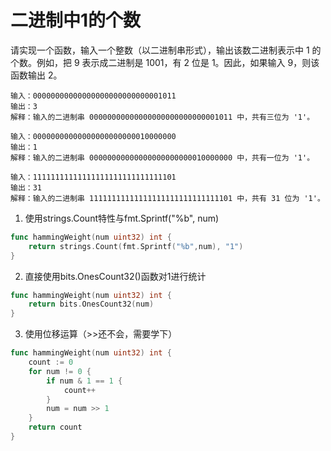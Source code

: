 # 二进制中1的个数

请实现一个函数，输入一个整数（以二进制串形式），输出该数二进制表示中 1 的个数。例如，把 9 表示成二进制是 1001，有 2 位是 1。因此，如果输入 9，则该函数输出 2。

```
输入：00000000000000000000000000001011
输出：3
解释：输入的二进制串 00000000000000000000000000001011 中，共有三位为 '1'。
```

```
输入：00000000000000000000000010000000
输出：1
解释：输入的二进制串 00000000000000000000000010000000 中，共有一位为 '1'。
```

```
输入：11111111111111111111111111111101
输出：31
解释：输入的二进制串 11111111111111111111111111111101 中，共有 31 位为 '1'。
```

1. 使用strings.Count特性与fmt.Sprintf("%b", num)

```go
func hammingWeight(num uint32) int {
	return strings.Count(fmt.Sprintf("%b",num), "1")
}
```

2. 直接使用bits.OnesCount32()函数对1进行统计

```go
func hammingWeight(num uint32) int {
	return bits.OnesCount32(num)
}
```

3. 使用位移运算（>>还不会，需要学下）

```go
func hammingWeight(num uint32) int {
	count := 0
	for num != 0 {
		if num & 1 == 1 {
			count++
		}
		num = num >> 1
	}
	return count
}
```

